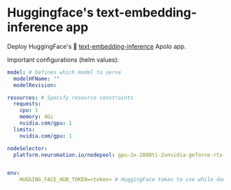 # Huggingface's text-embedding-inference app

Deploy HuggingFace's 🤗 [text-embedding-inference](https://github.com/huggingface/text-embeddings-inference) Apolo app.


Important configurations (helm values):
```yaml
model: # Defines which model to serve
  modelHFName: ""
  modelRevision:

resources: # Specify resource constraints
  requests:
    cpu: 1
    memory: 4Gi
    nvidia.com/gpu: 1
  limits:
    nvidia.com/gpu: 1

nodeSelector:
  platform.neuromation.io/nodepool: gpu-2x-2080ti-2xnvidia-geforce-rtx-2080ti   # Specify which nodepool to use


env:
    HUGGING_FACE_HUB_TOKEN=<token> # HuggingFace token to use while downloading the model
```